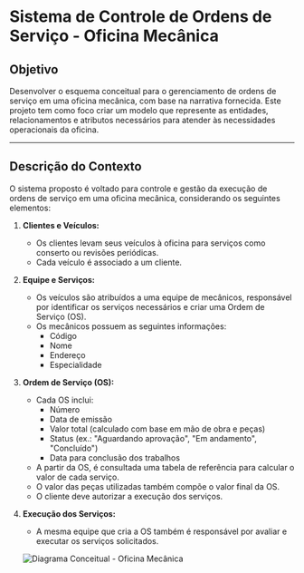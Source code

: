 # Sistema de Controle de Ordens de Serviço - Oficina Mecânica

## Objetivo
Desenvolver o esquema conceitual para o gerenciamento de ordens de serviço em uma oficina mecânica, com base na narrativa fornecida. Este projeto tem como foco criar um modelo que represente as entidades, relacionamentos e atributos necessários para atender às necessidades operacionais da oficina.

---

## Descrição do Contexto
O sistema proposto é voltado para controle e gestão da execução de ordens de serviço em uma oficina mecânica, considerando os seguintes elementos:

1. **Clientes e Veículos:**
   - Os clientes levam seus veículos à oficina para serviços como conserto ou revisões periódicas.
   - Cada veículo é associado a um cliente.

2. **Equipe e Serviços:**
   - Os veículos são atribuídos a uma equipe de mecânicos, responsável por identificar os serviços necessários e criar uma Ordem de Serviço (OS).
   - Os mecânicos possuem as seguintes informações:
     - Código
     - Nome
     - Endereço
     - Especialidade

3. **Ordem de Serviço (OS):**
   - Cada OS inclui:
     - Número
     - Data de emissão
     - Valor total (calculado com base em mão de obra e peças)
     - Status (ex.: "Aguardando aprovação", "Em andamento", "Concluído")
     - Data para conclusão dos trabalhos
   - A partir da OS, é consultada uma tabela de referência para calcular o valor de cada serviço.
   - O valor das peças utilizadas também compõe o valor final da OS.
   - O cliente deve autorizar a execução dos serviços.

4. **Execução dos Serviços:**
   - A mesma equipe que cria a OS também é responsável por avaliar e executar os serviços solicitados.
  
   ![Diagrama Conceitual - Oficina Mecânica](esquemaconceitual.png)

